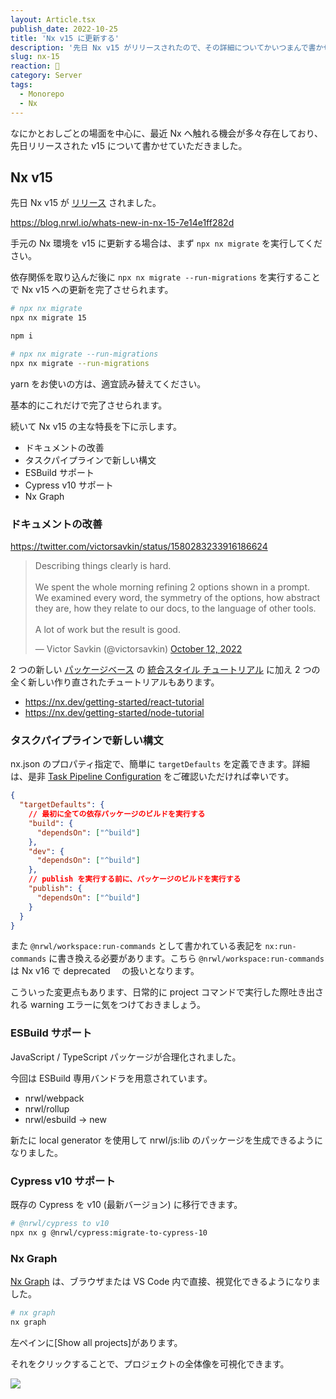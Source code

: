 ```yaml
---
layout: Article.tsx
publish_date: 2022-10-25
title: 'Nx v15 に更新する'
description: '先日 Nx v15 がリリースされたので、その詳細についてかいつまんで書かせていただいています。'
slug: nx-15
reaction: 🎿
category: Server
tags:
  - Monorepo
  - Nx
---
```


なにかとおしごとの場面を中心に、最近 Nx
へ触れる機会が多々存在しており、先日リリースされた v15
について書かせていただきました。

## Nx v15

先日 Nx v15 が [リリース](https://blog.nrwl.io/whats-new-in-nx-15-7e14e1ff282d)
されました。

https://blog.nrwl.io/whats-new-in-nx-15-7e14e1ff282d

手元の Nx 環境を v15 に更新する場合は、まず `npx nx migrate`
を実行してください。

依存関係を取り込んだ後に `npx nx migrate --run-migrations` を実行することで Nx
v15 への更新を完了させられます。

```bash
# npx nx migrate
npx nx migrate 15

npm i

# npx nx migrate --run-migrations
npx nx migrate --run-migrations
```

yarn をお使いの方は、適宜読み替えてください。

基本的にこれだけで完了させられます。

続いて Nx v15 の主な特長を下に示します。

- ドキュメントの改善
- タスクパイプラインで新しい構文
- ESBuild サポート
- Cypress v10 サポート
- Nx Graph

### ドキュメントの改善

https://twitter.com/victorsavkin/status/1580283233916186624

<blockquote class="twitter-tweet"><p lang="en" dir="ltr">Describing things clearly is hard. <br><br>We spent the whole morning refining 2 options shown in a prompt. We examined every word, the symmetry of the options, how abstract they are, how they relate to our docs, to the language of other tools.<br><br>A lot of work but the result is good.</p>&mdash; Victor Savkin (@victorsavkin) <a href="https://twitter.com/victorsavkin/status/1580283233916186624?ref_src=twsrc%5Etfw">October 12, 2022</a></blockquote> <script async src="https://platform.twitter.com/widgets.js" charset="utf-8"></script>

2 つの新しい
[パッケージベース](https://nx.dev/getting-started/package-based-repo-tutorial)
の
[統合スタイル チュートリアル](https://nx.dev/getting-started/integrated-repo-tutorial)
に加え 2 つの全く新しい作り直されたチュートリアルもあります。

- https://nx.dev/getting-started/react-tutorial
- https://nx.dev/getting-started/node-tutorial

### タスクパイプラインで新しい構文

nx.json のプロパティ指定で、簡単に `targetDefaults` を定義できます。詳細は、是非
[Task Pipeline Configuration](https://nx.dev/concepts/task-pipeline-configuration)
をご確認いただければ幸いです。

```json
{
  "targetDefaults": {
    // 最初に全ての依存パッケージのビルドを実行する
    "build": {
      "dependsOn": ["^build"]
    },
    "dev": {
      "dependsOn": ["^build"]
    },
    // publish を実行する前に、パッケージのビルドを実行する
    "publish": {
      "dependsOn": ["^build"]
    }
  }
}
```

また `@nrwl/workspace:run-commands` として書かれている表記を `nx:run-commands`
に書き換える必要があります。こちら `@nrwl/workspace:run-commands` は Nx v16 で
deprecated 　の扱いとなります。

こういった変更点もあります、日常的に project コマンドで実行した際吐き出される
warning エラーに気をつけておきましょう。

### ESBuild サポート

JavaScript / TypeScript パッケージが合理化されました。

今回は ESBuild 専用バンドラを用意されています。

- nrwl/webpack
- nrwl/rollup
- nrwl/esbuild -> new

新たに local generator を使用して nrwl/js:lib
のパッケージを生成できるようになりました。

### Cypress v10 サポート

既存の Cypress を v10 (最新バージョン) に移行できます。

```bash
# @nrwl/cypress to v10
npx nx g @nrwl/cypress:migrate-to-cypress-10
```

### Nx Graph

[Nx Graph](https://nx.dev/core-features/explore-graph) は、ブラウザまたは VS
Code 内で直接、視覚化できるようになりました。

```bash
# nx graph
nx graph
```

左ペインに[Show all projects]があります。

それをクリックすることで、プロジェクトの全体像を可視化できます。

![](https://i.imgur.com/YkMJm33.png)
